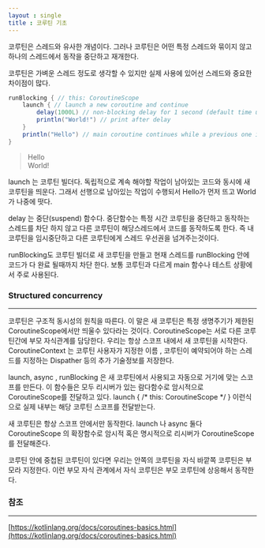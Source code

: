 ```yaml
---
layout : single
title : 코루틴 기초
---
```


코루틴은 스레드와 유사한 개념이다. 그러나 코루틴은 어떤 특정 스레드와 묶이지 않고 
하나의 스레드에서 동작을 중단하고 재개한다. 

코루틴은 가벼운 스레드 정도로 생각할 수 있지만 실제 사용에 있어선 
스레드와 중요한 차이점이 많다.

```java
runBlocking { // this: CoroutineScope
    launch { // launch a new coroutine and continue
        delay(1000L) // non-blocking delay for 1 second (default time unit is ms)
        println("World!") // print after delay
    }
    println("Hello") // main coroutine continues while a previous one is delayed
}
```
> Hello  
World!

launch 는 코루틴 빌더다. 독립적으로 계속 해야할 작업이 남아있는 코드와 동시에 새 코루틴을 띄운다. 
그래서 선행으로 남아있는 작업이 수행되서 Hello가 먼저 뜨고 World가 나중에 떳다.

delay 는 중단(suspend) 함수다. 중단함수는 특정 시간 코루틴을 중단하고 동작하는 스레드를 차단 하지
않고 다른 코루틴이 해당스레드에서 코드를 동작하도록 한다. 즉 내 코루틴을 임시중단하고 다른 코루틴에게
스레드 우선권을 넘겨주는것이다.

runBlocking도 코루틴 빌더로 새 코루틴을 만들고 현재 스레드를 runBlocking 안에 코드가 다 완료 될때까지
차단 한다. 보통 코루틴과 다르게 main 함수나 테스트 상황에서 주로 사용된다. 

### Structured concurrency
---
코루틴은 구조적 동시성의 원칙을 따른다. 이 말은 새 코루틴은 특정 생명주기가 제한된 CoroutineScope에서만 띄울수 있다라는 것이다.  CoroutineScope는 서로 다른 코루틴간에 부모 자식관계를 담당한다. 우리는 항상
스코프 내에서 새 코루틴을 시작한다. CoroutineContext 는 코루틴 사용자가 지정한 이름 , 코루틴이 예약되어야 하는 스레드를 지정하는 Dispather 등의 추가 기술정보를 저장한다.

launch, async , runBlocking 은 새 코루틴에서 사용되고 자동으로 거기에 맞는 스코프를 만든다.
이 함수들은 모두 리시버가 있는 람다함수로 암시적으로 CoroutineScope를 전달하고 있다.
launch { /* this: CoroutineScope */ } 이런식으로 실제 내부는 해당 코루틴 스코프를 전달받는다.

새 코루틴은 항상 스코프 안에서만 동작한다. launch 나 async 둘다 CoroutineScope 의 확장함수로 
암시적 혹은 명시적으로 리시버가 CoroutineScope를 전달해준다. 

코루틴 안에 중첩된 코루틴이 있다면 우리는 안쪽의 코루틴을 자식 바깥쪽 코루틴은 부모라 지정한다.
이런 부모 자식 관계에서 자식 코루틴은 부모 코루틴에 상응해서 동작한다.


### 참조
---
[https://kotlinlang.org/docs/coroutines-basics.html](https://kotlinlang.org/docs/coroutines-basics.html)